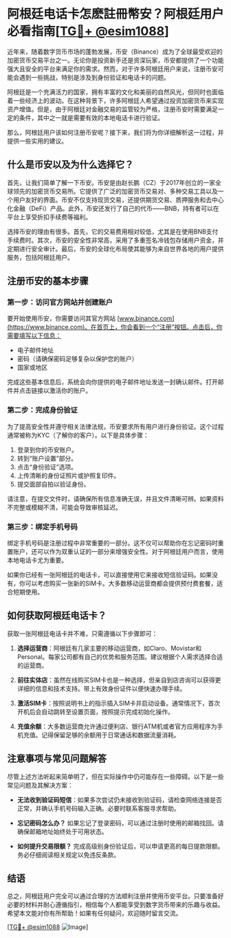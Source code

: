 # 阿根廷电话卡怎麽註冊幣安？阿根廷用户必看指南[[TG💪+ @esim1088](https://t.me/s/esim1088)]

近年来，随着数字货币市场的蓬勃发展，币安（Binance）成为了全球最受欢迎的加密货币交易平台之一。无论你是投资新手还是资深玩家，币安都提供了一个功能强大且安全的平台来满足你的需求。然而，对于许多阿根廷用户来说，注册币安可能会遇到一些挑战，特别是涉及到身份验证和电话卡的问题。

阿根廷是一个充满活力的国家，拥有丰富的文化和美丽的自然风光，但同时也面临着一些经济上的波动。在这种背景下，许多阿根廷人希望通过投资加密货币来实现资产增值。但是，由于阿根廷对金融交易的监管较为严格，注册币安时需要满足一定的条件，其中之一就是需要有效的本地电话卡进行验证。

那么，阿根廷用户该如何注册币安呢？接下来，我们将为你详细解析这一过程，并提供一些实用的建议。

## 什么是币安以及为什么选择它？

首先，让我们简单了解一下币安。币安是由赵长鹏（CZ）于2017年创立的一家全球领先的加密货币交易所。它提供了广泛的加密货币交易对、多种交易工具以及一个用户友好的界面。币安不仅支持现货交易，还提供期货交易、质押服务和去中心化金融（DeFi）产品。此外，币安还发行了自己的代币——BNB，持有者可以在平台上享受折扣手续费等福利。

选择币安的理由有很多。首先，它的交易费用相对较低，尤其是在使用BNB支付手续费时。其次，币安的安全性非常高，采用了多重签名冷钱包存储用户资金，并定期进行安全审计。最后，币安的全球化布局使其能够为来自世界各地的用户提供服务，包括阿根廷用户。

## 注册币安的基本步骤

### 第一步：访问官方网站并创建账户

要开始使用币安，你需要访问其官方网站 [www.binance.com](https://www.binance.com)。在首页上，你会看到一个“注册”按钮。点击后，你需要填写以下信息：

- 电子邮件地址
- 密码（请确保密码足够复杂以保护您的账户）
- 国家或地区

完成这些基本信息后，系统会向你提供的电子邮件地址发送一封确认邮件。打开邮件并点击链接以激活你的账户。

### 第二步：完成身份验证

为了提高安全性并遵守相关法律法规，币安要求所有用户进行身份验证。这个过程通常被称为KYC（了解你的客户）。以下是具体步骤：

1. 登录到你的币安账户。
2. 转到“账户设置”部分。
3. 点击“身份验证”选项。
4. 上传清晰的身份证照片或护照复印件。
5. 提交面部自拍以验证身份。

请注意，在提交文件时，请确保所有信息准确无误，并且文件清晰可辨。如果资料不完整或模糊不清，可能会导致审核延迟。

### 第三步：绑定手机号码

绑定手机号码是注册过程中非常重要的一部分。这不仅可以帮助你在忘记密码时重置账户，还可以作为双重认证的一部分来增强安全性。对于阿根廷用户而言，使用本地电话卡尤为重要。

如果你已经有一张阿根廷的电话卡，可以直接使用它来接收短信验证码。如果没有，你可以考虑购买一张新的SIM卡。大多数移动运营商都会提供预付费套餐，适合短期使用。

## 如何获取阿根廷电话卡？

获取一张阿根廷电话卡并不难，只需遵循以下步骤即可：

1. **选择运营商**：阿根廷有几家主要的移动运营商，如Claro、Movistar和Personal。每家公司都有自己的优势和服务范围。建议根据个人需求选择合适的运营商。

2. **前往实体店**：虽然在线购买SIM卡也是一种选择，但亲自到店咨询可以获得更详细的信息和技术支持。带上有效身份证件以便快速办理手续。

3. **激活SIM卡**：按照说明书上的指示插入SIM卡并启动设备。通常情况下，首次开机后会自动跳转至设置页面，按照提示完成初始化操作。

4. **充值余额**：大多数运营商允许通过便利店、银行ATM机或者官方应用程序为手机充值。记得保留足够的余额用于日常通话和数据流量消耗。

## 注意事项与常见问题解答

尽管上述方法听起来简单明了，但在实际操作中仍可能存在一些障碍。以下是一些常见问题及其解决方案：

- **无法收到验证码短信**：如果多次尝试仍未接收到验证码，请检查网络连接是否正常，并确认手机号码输入正确。必要时联系客服寻求帮助。
  
- **忘记密码怎么办？** 如果忘记了登录密码，可以通过注册时使用的邮箱找回。请确保邮箱地址始终处于可用状态。

- **如何提升交易限额？** 完成高级别身份验证后，可以申请更高的每日提款限额。务必仔细阅读相关规定以免违反条款。

## 结语

总之，阿根廷用户完全可以通过合理的方法顺利注册并使用币安平台。只要准备好必要的材料并耐心遵循指引，相信每个人都能享受到数字货币带来的乐趣与收益。希望本文能对你有所帮助！如果有任何疑问，欢迎随时留言交流。

[[TG💪+ @esim1088](https://t.me/s/esim1088) ![Image](https://i.postimg.cc/4NQfJmqS/Snipaste-2025-05-13-00-14-12.png)]